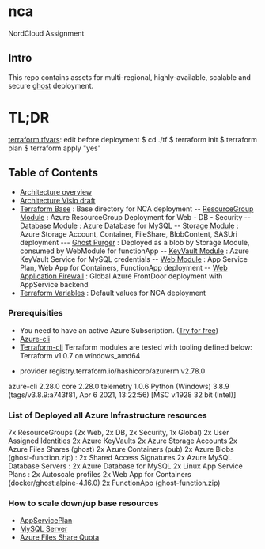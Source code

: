 # nca
NordCloud Assignment

## Intro
This repo contains assets for multi-regional, highly-available, scalable and secure [ghost](https://docs.ghost.org) deployment.

# TL;DR
[terraform.tfvars](./tf/terraform.tfvars): edit before deployment
$ cd ./tf
$ terraform init
$ terraform plan
$ terraform apply
"yes"

## Table of Contents
- [Architecture overview](./NCA-HA-Architecture.pdf)
- [Architecture Visio draft](./NCA-HA.vsdx)
- [Terraform Base](./tf/) : Base directory for NCA deployment
-- [ResourceGroup Module](./rg/) : Azure ResourceGroup Deployment for Web - DB - Security
-- [Database Module](./tf/db/) : Azure Database for MySQL
-- [Storage Module](./tf/storage/) : Azure Storage Account, Container, FileShare, BlobContent, SASUri deployment
--- [Ghost Purger](./tf/storage/artifacts/) : Deployed as a blob by Storage Module, consumed by WebModule for functionApp
-- [KeyVault Module](./tf/vault/) : Azure KeyVault Service for MySQL credentials
-- [Web Module](./tf/web/) : App Service Plan, Web App for Containers, FunctionApp deployment
-- [Web Application Firewall](./tf/waf/) : Global Azure FrontDoor deployment with AppService backend
- [Terraform Variables](./tf/terraform.tfvars) : Default values for NCA deployment

### Prerequisities
- You need to have an active Azure Subscription. ([Try for free](https://azure.microsoft.com/en-us/free/))
- [Azure-cli](https://docs.microsoft.com/en-us/cli/azure/install-azure-cli)
- [Terraform-cli](https://www.terraform.io/docs/cli/index.html)
Terraform modules are tested with tooling defined below:
Terraform v1.0.7
on windows_amd64
+ provider registry.terraform.io/hashicorp/azurerm v2.78.0

azure-cli                         2.28.0
core                              2.28.0
telemetry                          1.0.6
Python (Windows) 3.8.9 (tags/v3.8.9:a743f81, Apr  6 2021, 13:22:56) [MSC v.1928 32 bit (Intel)]

### List of Deployed all Azure Infrastructure resources
7x ResourceGroups (2x Web, 2x DB, 2x Security, 1x Global)
2x User Assigned Identities
2x Azure KeyVaults
2x Azure Storage Accounts
2x Azure Files Shares (ghost)
2x Azure Containers (pub)
2x Azure Blobs (ghost-function.zip) : 2x Shared Access Signatures
2x Azure MySQL Database Servers : 2x Azure Database for MySQL
2x Linux App Service Plans : 2x Autoscale profiles
2x Web App for Containers (docker/ghost:alpine-4.16.0)
2x FunctionApp (ghost-function.zip)

### How to scale down/up base resources
- [AppServicePlan](./tf/web/main.tf)
- [MySQL Server](./tf/db/main.tf)
- [Azure Files Share Quota](./tf/storage/main.tf)
